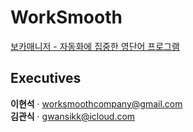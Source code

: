 # WorkSmooth

[보카매니저 - 자동화에 집중한 영단어 프로그램](https://vocamanager.com)

## Executives
<b>이현석</b> · worksmoothcompany@gmail.com  
<b>김관식</b> · gwansikk@icloud.com

